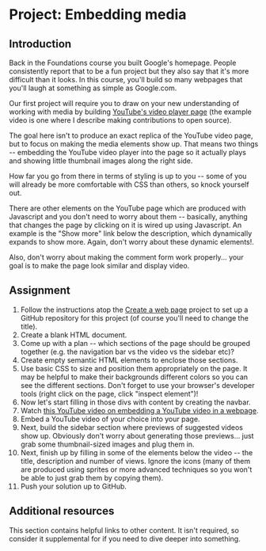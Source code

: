 # Project: Embedding media

## Introduction

Back in the Foundations course you built Google's homepage. People consistently report that to be a fun project but they also say that it's more difficult than it looks. In this course, you'll build so many webpages that you'll laugh at something as simple as Google.com.

Our first project will require you to draw on your new understanding of working with media by building [YouTube's video player page](https://www.youtube.com/watch?v=V74l_zS1x8E) \(the example video is one where I describe making contributions to open source\).

The goal here isn't to produce an exact replica of the YouTube video page, but to focus on making the media elements show up. That means two things -- embedding the YouTube video player into the page so it actually plays and showing little thumbnail images along the right side.

How far you go from there in terms of styling is up to you -- some of you will already be more comfortable with CSS than others, so knock yourself out.

There are other elements on the YouTube page which are produced with Javascript and you don't need to worry about them -- basically, anything that changes the page by clicking on it is wired up using Javascript. An example is the "Show more" link below the description, which dynamically expands to show more. Again, don't worry about these dynamic elements!.

Also, don't worry about making the comment form work properly... your goal is to make the page look similar and display video.

## Assignment

1. Follow the instructions atop the [Create a web page](https://www.learnhowtocodebook.com/foundations/frontend/project-create-a-web-page) project to set up a GitHub repository for this project \(of course you'll need to change the title\).
2. Create a blank HTML document.
3. Come up with a plan -- which sections of the page should be grouped together \(e.g. the navigation bar vs the video vs the sidebar etc\)?
4. Create empty semantic HTML elements to enclose those sections.
5. Use basic CSS to size and position them appropriately on the page.  It may be helpful to make their backgrounds different colors so you can see the different sections.  Don't forget to use your browser's developer tools \(right click on the page, click "inspect element"\)!
6. Now let's start filling in those divs with content by creating the navbar.
7. Watch [this YouTube video on embedding a YouTube video in a webpage](https://www.youtube.com/watch?v=lJIrF4YjHfQ&feature=emb_title).
8. Embed a YouTube video of your choice into your page.
9. Next, build the sidebar section where previews of suggested videos show up.  Obviously don't worry about generating those previews... just grab some thumbnail-sized images and plug them in.
10. Next, finish up by filling in some of the elements below the video -- the title, description and number of views.  Ignore the icons \(many of them are produced using sprites or more advanced techniques so you won't be able to just grab them by copying them\).
11. Push your solution up to GitHub.

## Additional resources

This section contains helpful links to other content. It isn't required, so consider it supplemental for if you need to dive deeper into something.

